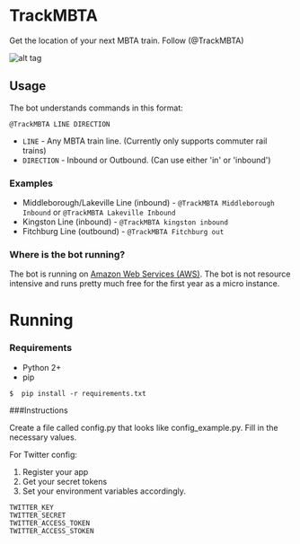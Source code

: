 # TrackMBTA 

Get the location of your next MBTA train. Follow (@TrackMBTA)

![alt tag](images/example.png)

## Usage
The bot understands commands in this format:

`@TrackMBTA LINE DIRECTION`

- `LINE` - Any MBTA train line. (Currently only supports commuter rail trains)
- `DIRECTION` - Inbound or Outbound. (Can use either 'in' or 'inbound')

### Examples
- Middleborough/Lakeville Line (inbound) - `@TrackMBTA Middleborough Inbound` or `@TrackMBTA Lakeville Inbound`
- Kingston Line (inbound) - `@TrackMBTA kingston inbound`
- Fitchburg Line (outbound) - `@TrackMBTA Fitchburg out`

### Where is the bot running?

The bot is running on [Amazon Web Services (AWS)](https://aws.amazon.com/). The bot is not resource intensive and runs pretty much free for the first year as a micro instance.

# Running

### Requirements
- Python 2+
- pip

`$  pip install -r requirements.txt`

###Instructions

Create a file called config.py that looks like config_example.py. Fill in the necessary values.

For Twitter config:

1. Register your app
2. Get your secret tokens
3. Set your environment variables accordingly.

```
TWITTER_KEY
TWITTER_SECRET
TWITTER_ACCESS_TOKEN
TWITTER_ACCESS_STOKEN
```
